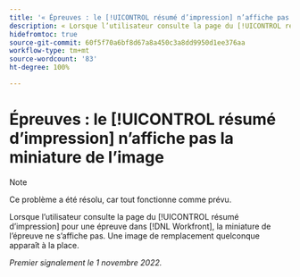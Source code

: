 ```yaml
---
title: '« Épreuves : le [!UICONTROL résumé d’impression] n’affiche pas la miniature de l’image »'
description: « Lorsque l’utilisateur consulte la page du [!UICONTROL résumé d’impression] pour une épreuve dans  [!DNL Workfront], la miniature de l’épreuve ne s’affiche pas. Une image de remplacement quelconque apparaît à la place. »
hidefromtoc: true
source-git-commit: 60f5f70a6bf8d67a8a450c3a8dd9950d1ee376aa
workflow-type: tm+mt
source-wordcount: '83'
ht-degree: 100%

---
```



# Épreuves : le [!UICONTROL résumé d’impression] n’affiche pas la miniature de l’image

<!--This is on both the WF and WFP TOCs-->

>[!NOTE]
>
>Ce problème a été résolu, car tout fonctionne comme prévu.

Lorsque l’utilisateur consulte la page du [!UICONTROL résumé d’impression] pour une épreuve dans [!DNL Workfront], la miniature de l’épreuve ne s’affiche pas. Une image de remplacement quelconque apparaît à la place.

_Premier signalement le 1 novembre 2022._

